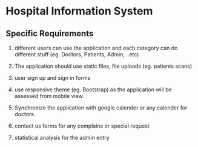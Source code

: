 # Hospital Information System

## Specific Requirements

1. different users can use the application and each category can do different stuff (eg. Doctors, Patients, Admin, ..etc)

2. The application should use static files, file uploads (eg. patients scans)

3. user sign up and sign in forms

4. use responsive theme (eg. Bootstrap) as the application will be assessed from mobile view.

5. Synchronize the application with google calender or any calender for doctors.

6. contact us forms for any complains or special request

7. statistical analysis for the admin entry